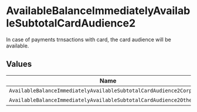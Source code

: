 # AvailableBalanceImmediatelyAvailableSubtotalCardAudience2

In case of payments trnsactions with card, the card audience will be available.


## Values

| Name                                                                 | Value                                                                |
| -------------------------------------------------------------------- | -------------------------------------------------------------------- |
| `AvailableBalanceImmediatelyAvailableSubtotalCardAudience2Corporate` | corporate                                                            |
| `AvailableBalanceImmediatelyAvailableSubtotalCardAudience2Other`     | other                                                                |